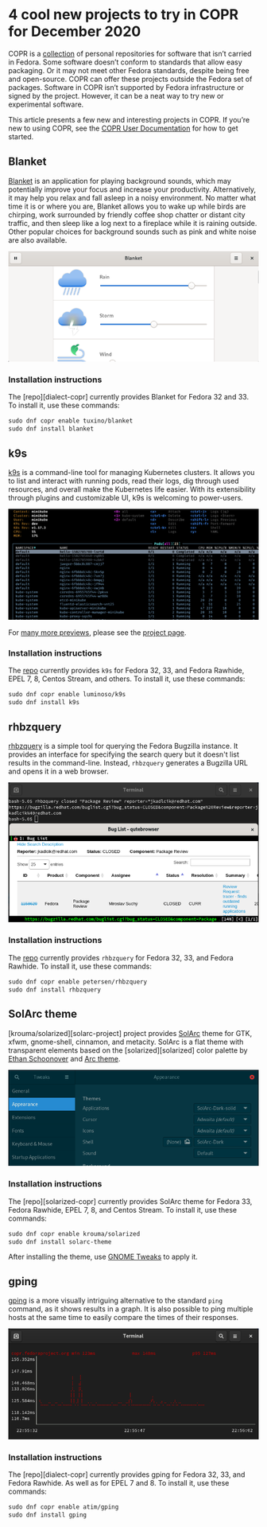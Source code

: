 # 4 cool new projects to try in COPR for December 2020

COPR is a [collection][copr] of personal repositories for software
that isn’t carried in Fedora. Some software doesn’t conform to
standards that allow easy packaging. Or it may not meet other Fedora
standards, despite being free and open-source. COPR can offer these
projects outside the Fedora set of packages. Software in COPR isn’t
supported by Fedora infrastructure or signed by the project. However,
it can be a neat way to try new or experimental software.

This article presents a few new and interesting projects in COPR. If
you’re new to using COPR, see the [COPR User Documentation][copr-docs]
for how to get started.


## Blanket

[Blanket][blanket] is an application for playing background sounds,
which may potentially improve your focus and increase your
productivity. Alternatively, it may help you relax and fall asleep
in a noisy environment. No matter what time it is or where you are,
Blanket allows you to wake up while birds are chirping, work
surrounded by friendly coffee shop chatter or distant city traffic,
and then sleep like a log next to a fireplace while it is raining
outside. Other popular choices for background sounds such as pink and
white noise are also available.

![Blanket][blanket-img]

### Installation instructions

The [repo][dialect-copr] currently provides Blanket for Fedora 32
and 33. To install it, use these commands:

```
sudo dnf copr enable tuxino/blanket
sudo dnf install blanket
```


## k9s

[k9s][k9s] is a command-line tool for managing Kubernetes clusters. It
allows you to list and interact with running pods, read their logs,
dig through used resources, and overall make the Kubernetes life
easier. With its extensibility through plugins and customizable UI,
k9s is welcoming to power-users.

![k9s][k9s-img]

For [many more previews][k9s-previews], please see the [project
page][k9s].

### Installation instructions

The [repo][k9s-copr] currently provides `k9s` for Fedora 32, 33, and
Fedora Rawhide, EPEL 7, 8, Centos Stream, and others. To install it,
use these commands:

```
sudo dnf copr enable luminoso/k9s
sudo dnf install k9s
```


## rhbzquery

[rhbzquery][rhbzquery] is a simple tool for querying the Fedora
Bugzilla instance. It provides an interface for specifying the search
query but it doesn't list results in the command-line. Instead,
`rhbzquery` generates a Bugzilla URL and opens it in a web browser.

![rhbzquery][rhbzquery-img]

### Installation instructions

The [repo][rhbzquery-copr] currently provides `rhbzquery` for Fedora
32, 33, and Fedora Rawhide. To install it, use these commands:

```
sudo dnf copr enable petersen/rhbzquery
sudo dnf install rhbzquery
```


## SolArc theme

[krouma/solarized][solarc-project] project provides [SolArc][solarc]
theme for GTK, xfwm, gnome-shell, cinnamon, and metacity. SolArc is a
flat theme with transparent elements based on the
[solarized][solarized] color palette by [Ethan
Schoonover][altercation] and [Arc theme][arc-theme].

![SolArc][solarc-img]

### Installation instructions

The [repo][solarized-copr] currently provides SolArc theme for Fedora
33, Fedora Rawhide, EPEL 7, 8, and Centos Stream. To install it, use
these commands:

```
sudo dnf copr enable krouma/solarized
sudo dnf install solarc-theme
```

After installing the theme, use [GNOME Tweaks][tweaks] to apply it.


## gping

[gping][gping] is a more visually intriguing alternative to the
standard `ping` command, as it shows results in a graph. It is also
possible to ping multiple hosts at the same time to easily compare
the times of their responses.

![gping][gping-img]

### Installation instructions

The [repo][dialect-copr] currently provides gping for Fedora 32, 33,
and Fedora Rawhide. As well as for EPEL 7 and 8. To install it, use these commands:

```
sudo dnf copr enable atim/gping
sudo dnf install gping
```



[copr]: https://copr.fedorainfracloud.org/
[copr-docs]: https://docs.pagure.org/copr.copr/user_documentation.html

[blanket]: https://github.com/rafaelmardojai/blanket
[blanket-copr]: https://copr.fedorainfracloud.org/coprs/tuxino/blanket/
[blanket-img]: img/blanket.png

[k9s]: https://k9scli.io/
[k9s-copr]: https://copr.fedorainfracloud.org/coprs/luminoso/k9s/
[k9s-previews]: https://k9scli.io/#-previews
[k9s-img]: img/k9s.png

[rhbzquery]: https://github.com/juhp/rhbzquery
[rhbzquery-copr]: https://copr.fedorainfracloud.org/coprs/petersen/rhbzquery/
[rhbzquery-img]: img/rhbzquery.png

[solarc]: https://github.com/krouma/solarc-theme
[solarc-copr]: https://copr.fedorainfracloud.org/coprs/krouma/solarized/
[altercation]: https://github.com/altercation
[arc-theme]: https://github.com/jnsh/arc-theme
[tweaks]: https://fedoramagazine.org/tweaking-the-look-of-fedora-workstation-with-themes/
[solarc-img]: img/solarized.png

[gping]: https://github.com/orf/gping
[gping-copr]: https://copr.fedorainfracloud.org/coprs/atim/gping
[gping-img]: img/gping.png
